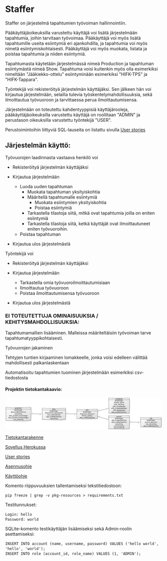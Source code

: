 # Staffer


Staffer on järjestelmä tapahtumien työvoiman hallinnointiin.


Pääkäyttäjäoikeuksilla varustettu käyttäjä voi lisätä järjestelmään tapahtumia, joihin tarvitaan työvoimaa. Pääkäyttäjä voi myös lisätä tapahtumille useita esiintymiä eri ajankohdilla, ja tapahtumia voi myös nimetä esiintymiskohtaisesti. Pääkäyttäjä voi myös muokata, listata ja poistaa tapahtumia ja niiden esiintymiä.

Tapahtumasta käytetään järjestelmässä nimeä Production ja tapahtuman esiintymästä nimeä Show. Tapahtuma voisi kuitenkin myös olla esimerkiksi nimeltään "Jääkiekko-ottelu" esiintyminään esimerkiksi "HIFK-TPS" ja "HIFK-Tappara".

Työntekijä voi rekisteröityä järjestelmän käyttäjäksi. Sen jälkeen hän voi kirjautua järjestelmään, selailla tulevia työskentelymahdollisuuksia, sekä ilmoittautua työvuoroon ja tarvittaessa perua ilmoittautumisensa.

Järjestelmään on toteutettu kahdentyyppisiä käyttäjärooleja, pääkäyttäjäoikeuksilla varustettu käyttäjä on rooliltaan "ADMIN" ja perustason oikeuksilla varustettu työntekijä "USER".

Perustoimintoihin liittyviä SQL-lauseita on listattu sivulla [User stories](https://github.com/vlappala/Staffer/tree/master/documentation/userstories.md)




## Järjestelmän käyttö:

Työvuorojen laadinnasta vastaava henkilö voi

* Rekisteröityä järjestelmän käyttäjäksi

* Kirjautua järjestelmään
  * Luoda uuden tapahtuman
    * Muokata tapahtuman yksityiskohtia
    * Määritellä tapahtumalle esiintymiä
      * Muokata esiintymien yksityiskohtia
      * Poistaa esiintymiä
    * Tarkastella tilastoja siitä, mitkä ovat tapahtumia joilla on eniten esiintymiä 
    * Tarkastella tilastoja siitä, ketkä käyttäjät ovat ilmoittautuneet eniten työvuoroihin.
  * Poistaa tapahtuman

* Kirjautua ulos järjestelmästä


Työntekijä voi

* Rekisteröityä järjestelmän käyttäjäksi

* Kirjautua järjestelmään
  * Tarkastella omia työvuoroilmoittautumisiaan
  * Ilmoittautua työvuoroon
  * Poistaa ilmoittautumisensa työvuoroon

* Kirjautua ulos järjestelmästä




### EI TOTEUTETTUJA OMINAISUUKSIA / KEHITYSMAHDOLLISUUKSIA:


Tapahtumamallien lisääminen. Malleissa määriteltäisiin työvoiman tarve tapahtumatyyppikohtaisesti.

Työvuorojen jakaminen

Tehtyjen tuntien kirjaaminen lomakkeelle, jonka voisi edelleen välittää mahdollisesti palkanlaskentaan

Automatisoitu tapahtumien tuominen järjestelmään esimerkiksi csv-tiedostosta



#### Projektin tietokantakaavio:

![Tietokantakaavio](https://github.com/vlappala/Staffer/blob/master/documentation/DBChart.jpg)

[Tietokantarakenne](https://github.com/vlappala/Staffer/blob/master/documentation/dbstructure.md)


[Sovellus Herokussa](http://tsoha-staffer.herokuapp.com/)

[User stories](https://github.com/vlappala/Staffer/tree/master/documentation/userstories.md)


[Asennusohje](https://github.com/vlappala/Staffer/blob/master/documentation/installationguide.md)

[Käyttöohje](https://github.com/vlappala/Staffer/blob/master/documentation/userguide.md)


Komento riippuvuuksien tallentamiseksi tekstitiedostoon: 

    pip freeze | grep -v pkg-resources > requirements.txt
    
Testitunnukset:

    Login: hello
    Password: world
    
SQLite-komento testikäyttäjän lisäämiseksi sekä Admin-roolin asettamiseksi:

    INSERT INTO account (name, username, password) VALUES ('hello world', 'hello', 'world');
    INSERT INTO role (account_id, role_name) VALUES (1, 'ADMIN');


    


